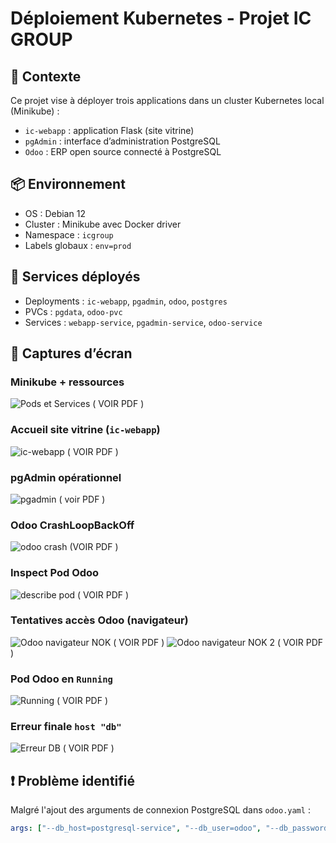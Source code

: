 # Déploiement Kubernetes - Projet IC GROUP

## 📄 Contexte
Ce projet vise à déployer trois applications dans un cluster Kubernetes local (Minikube) :
- `ic-webapp` : application Flask (site vitrine)
- `pgAdmin` : interface d’administration PostgreSQL
- `Odoo` : ERP open source connecté à PostgreSQL

## 📦 Environnement
- OS : Debian 12
- Cluster : Minikube avec Docker driver
- Namespace : `icgroup`
- Labels globaux : `env=prod`

## 🚀 Services déployés
- Deployments : `ic-webapp`, `pgadmin`, `odoo`, `postgres`
- PVCs : `pgdata`, `odoo-pvc`
- Services : `webapp-service`, `pgadmin-service`, `odoo-service`

## 📸 Captures d’écran

### Minikube + ressources
![Pods et Services](images/2a5a6637-2f01-459f-991c-506b5706abc7.png) ( VOIR PDF )

### Accueil site vitrine (`ic-webapp`)
![ic-webapp](images/c2e76e78-19da-4895-ba19-40323364f81d.png) ( VOIR PDF ) 

### pgAdmin opérationnel
![pgadmin](images/87c8b1a8-ab9e-4039-bb9b-3e916900bdeb.png) ( voir PDF )

### Odoo CrashLoopBackOff
![odoo crash](images/b5ec275c-c66c-46d4-9ff3-07beaf297e88.png) (VOIR PDF ) 

### Inspect Pod Odoo
![describe pod](images/b44bbd75-5ecc-4d73-81aa-242b2b8e3a37.png) ( VOIR PDF ) 

### Tentatives accès Odoo (navigateur)
![Odoo navigateur NOK](images/41e10fda-c7b1-4428-bfbd-083fef00b936.png) ( VOIR PDF ) 
![Odoo navigateur NOK 2](images/8c8e9af9-ecae-46de-9e69-bab12dc87374.png) ( VOIR PDF )

### Pod Odoo en `Running`
![Running](images/618f6a06-3cf8-446f-91da-7816e96e7197.png) ( VOIR PDF ) 

### Erreur finale `host "db"`
![Erreur DB](images/9172e634-50e1-48ef-8e33-f8749794932d.png) ( VOIR PDF ) 

## ❗ Problème identifié

Malgré l'ajout des arguments de connexion PostgreSQL dans `odoo.yaml` :
```yaml
args: ["--db_host=postgresql-service", "--db_user=odoo", "--db_password=odoo"]
